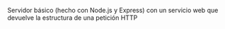 Servidor básico (hecho con Node.js y Express) con un servicio web que devuelve la estructura de una petición HTTP
